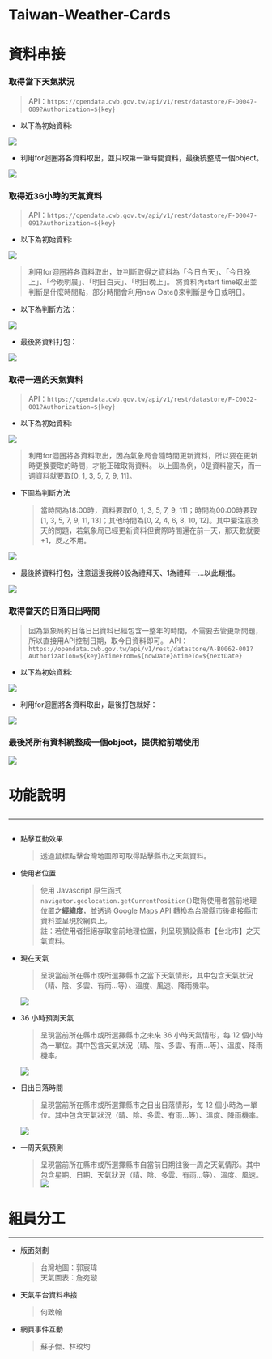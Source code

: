 # Taiwan-Weather-Cards

# 資料串接

<h3>取得當下天氣狀況</h3>

  > API：```https://opendata.cwb.gov.tw/api/v1/rest/datastore/F-D0047-089?Authorization=${key}```
  
- 以下為初始資料:

<img src = "https://user-images.githubusercontent.com/109027415/211013359-5df724bf-e470-409e-9e1d-27675af7bc29.png"/>

- 利用for迴圈將各資料取出，並只取第一筆時間資料，最後統整成一個object。

<img src = "https://user-images.githubusercontent.com/109027415/211013060-439250d7-9e4d-4937-be39-deb50a5de761.png"/>


<br/>

<h3>取得近36小時的天氣資料</h3>

  > API：```https://opendata.cwb.gov.tw/api/v1/rest/datastore/F-D0047-091?Authorization=${key}```
  
- 以下為初始資料:

<img src = "https://user-images.githubusercontent.com/109027415/211013953-852658ef-237b-4095-b2fd-cb907ba4b937.png"/>

  > 利用for迴圈將各資料取出，並判斷取得之資料為「今日白天」、「今日晚上」、「今晚明晨」、「明日白天」、「明日晚上」。
  > 將資料內start time取出並判斷是什麼時間點，部分時間會利用new Date()來判斷是今日或明日。

- 以下為判斷方法：

<img src = "https://user-images.githubusercontent.com/109027415/211014592-1479a114-ed4a-4c9f-a23e-d9f1d69e9662.png"/>

- 最後將資料打包：

<img src = "https://user-images.githubusercontent.com/109027415/211014870-0d2bac54-c852-4546-8dd5-57c154c5996c.png"/>

<br/>

<h3>取得一週的天氣資料</h3>

  > API：```https://opendata.cwb.gov.tw/api/v1/rest/datastore/F-C0032-001?Authorization=${key}```
  
- 以下為初始資料:

<img src = "https://user-images.githubusercontent.com/109027415/211015439-c470c859-ce8c-4e93-b56c-bc8d769f9d9d.png"/>

  >利用for迴圈將各資料取出，因為氣象局會隨時間更新資料，所以要在更新時更換要取的時間，才能正確取得資料。
  >以上圖為例，0是資料當天，而一週資料就要取[0, 1, 3, 5, 7, 9, 11]。
 
- 下圖為判斷方法

  > 當時間為18:00時，資料要取[0, 1, 3, 5, 7, 9, 11]；時間為00:00時要取[1, 3, 5, 7, 9, 11, 13]；其他時間為[0, 2, 4, 6, 8, 10, 12]。其中要注意換天的問題，若氣象局已經更新資料但實際時間還在前一天，那天數就要+1，反之不用。
 
<img src = "https://user-images.githubusercontent.com/109027415/211016154-8afb19ab-3e53-47b8-853c-f9c0c8f071f7.png"/>



- 最後將資料打包，注意這邊我將0設為禮拜天、1為禮拜一...以此類推。

<img src = "https://user-images.githubusercontent.com/109027415/211016601-8ce2884e-f767-4f7f-a106-7197fc505090.png"/>

<br/>

<h3>取得當天的日落日出時間</h3>

  >因為氣象局的日落日出資料已經包含一整年的時間，不需要去管更新問題，所以直接用API控制日期，取今日資料即可。
  >API：```https://opendata.cwb.gov.tw/api/v1/rest/datastore/A-B0062-001?Authorization=${key}&timeFrom=${nowDate}&timeTo=${nextDate}```

- 以下為初始資料:

<img src = "https://user-images.githubusercontent.com/109027415/211017763-67b57ef7-b2f3-49cc-8fa3-515822fd5d11.png"/>

- 利用for迴圈將各資料取出，最後打包就好：

<img src = "https://user-images.githubusercontent.com/109027415/211017873-38cc13d8-e065-495d-ae31-b04b0d61982e.png"/>

<br/>

<h3>最後將所有資料統整成一個object，提供給前端使用</h3>
<img src = "https://user-images.githubusercontent.com/109027415/211018084-2449f3d3-0a37-4929-a859-bc7f0b0ea53a.png"/>

# 功能說明<hr/>

- 點擊互動效果

  > 透過鼠標點擊台灣地圖即可取得點擊縣市之天氣資料。

- 使用者位置

  > 使用 Javascript 原生函式`navigator.geolocation.getCurrentPosition()`取得使用者當前地理位置之**經緯度**，並透過 Google Maps API 轉換為台灣縣市後串接縣市資料並呈現於網頁上。<br/>註：若使用者拒絕存取當前地理位置，則呈現預設縣市【台北市】之天氣資料。

- 現在天氣

  > 呈現當前所在縣市或所選擇縣市之當下天氣情形，其中包含天氣狀況（晴、陰、多雲、有雨...等）、溫度、風速、降雨機率。

  ![](image/weatherNow.png)

- 36 小時預測天氣

  > 呈現當前所在縣市或所選擇縣市之未來 36 小時天氣情形，每 12 個小時為一單位。其中包含天氣狀況（晴、陰、多雲、有雨...等）、溫度、降雨機率。

  ![](image/36hrWeather.png)

- 日出日落時間

  > 呈現當前所在縣市或所選擇縣市之日出日落情形，每 12 個小時為一單位。其中包含天氣狀況（晴、陰、多雲、有雨...等）、溫度、降雨機率。

  ![](image/sunsetSunrise.png)

- 一周天氣預測
  > 呈現當前所在縣市或所選擇縣市自當前日期往後一周之天氣情形。其中包含星期、日期、天氣狀況（晴、陰、多雲、有雨...等）、溫度、風速。
  > ![](image/weeklyWeather.png)

# 組員分工

<hr/>

- 版面刻劃

  > 台灣地圖：郭宸瑋<br/>
  > 天氣圖表：詹宛璇

- 天氣平台資料串接

  > 何致翰

- 網頁事件互動

  > 蘇子傑、林玟均

